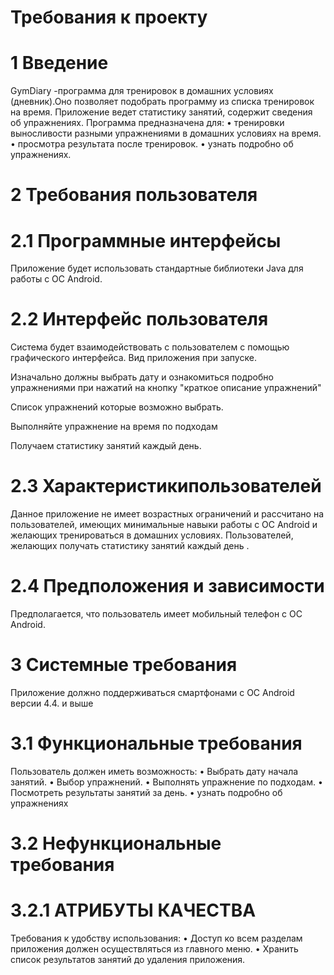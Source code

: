 # Требования к проекту
# 1 Введение
GymDiary -программа для тренировок в домашних условиях (дневник).Оно позволяет подобрать программу из списка тренировок на время. Приложение ведет статистику занятий, содержит сведения об упражнениях. Программа предназначена для:
• тренировки выносливости разными упражнениями в домашних условиях на время.
• просмотра результата после тренировок.
• узнать подробно об упражнениях.
# 2 Требования пользователя
# 2.1 Программные интерфейсы
Приложение будет использовать стандартные библиотеки Java для работы с ОС Android.
# 2.2 Интерфейс пользователя
Система будет взаимодействовать с пользователем с помощью графического интерфейса. 
Вид приложения при запуске.
 


Изначально должны выбрать дату и ознакомиться подробно упражнениями при нажатий на кнопку "краткое описание упражнений"
  

Список упражнений которые возможно выбрать.

 





Выполняйте упражнение на время по подходам
 

Получаем статистику занятий каждый день.
 
# 2.3 Характеристикипользователей
Данное приложение не имеет возрастных ограничений и рассчитано на пользователей, имеющих минимальные навыки работы с ОС Android и желающих тренироваться в домашних условиях. Пользователей, желающих получать статистику занятий каждый день .
# 2.4 Предположения и зависимости
Предполагается, что пользователь имеет мобильный телефон с ОС Android.
# 3 Системные требования
Приложение должно поддерживаться смартфонами с ОС Android версии 4.4. и выше
# 3.1 Функциональные требования
Пользователь должен иметь возможность:
• Выбрать дату начала занятий.
• Выбор упражнений.
• Выполнять упражнение по подходам.
• Посмотреть результаты занятий за день.
• узнать подробно об упражнениях
# 3.2 Нефункциональные требования
# 3.2.1 АТРИБУТЫ КАЧЕСТВА
Требования к удобству использования:
• Доступ ко всем разделам приложения должен осуществляться из главного меню.
• Хранить список результатов занятий до удаления приложения.
